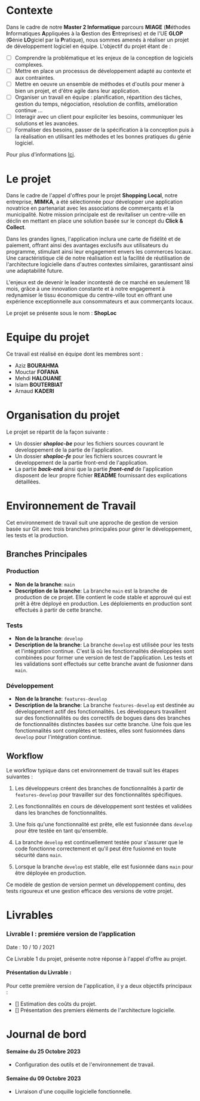 # Contexte 
Dans le cadre de notre **Master 2 Informatique** parcours **MIAGE** (**M**éthodes **I**nformatiques **A**ppliquées à la **G**estion des **E**ntreprises) et de l'UE **GLOP** (**G**énie **LO**giciel par la **P**ratique), nous sommes amenés à réaliser un projet de développement logiciel en équipe. L'objectif du projet étant de : 

- [ ] Comprendre la problématique et les enjeux de la conception de logiciels complexes.
- [ ] Mettre en place un processus de développement adapté au contexte et aux contraintes.
- [ ] Mettre en oeuvre un ensemble de méthodes et d'outils pour mener à bien un projet, et d'être agile dans leur application.
- [ ] Organiser un travail en équipe : planification, répartition des tâches, gestion du temps, négociation, résolution de conflits, amélioration continue ...
- [ ] Interagir avec un client pour expliciter les besoins, communiquer les solutions et les avancées.
- [ ] Formaliser des besoins, passer de la spécification à la conception puis à la réalisation en utilisant les méthodes et les bonnes pratiques du génie logiciel.

Pour plus d'informations [Ici](https://www.fil.univ-lille.fr/portail/index.php?dipl=MMiage&sem=M2MIAGE&ue=GLOP&label=Programme).

# Le projet

Dans le cadre de l'appel d'offres pour le projet **Shopping Local**, notre entreprise, **MIMKA**, a été sélectionnée pour développer une application novatrice en partenariat avec les associations de commerçants et la municipalité. Notre mission principale est de revitaliser un centre-ville en déclin en mettant en place une solution basée sur le concept du **Click & Collect**.

Dans les grandes lignes, l'application inclura une carte de fidélité et de paiement, offrant ainsi des avantages exclusifs aux utilisateurs du programme, stimulant ainsi leur engagement envers les commerces locaux. Une caractéristique clé de notre réalisation est la facilité de réutilisation de l'architecture logicielle dans d'autres contextes similaires, garantissant ainsi une adaptabilité future.

L'enjeux est de devenir le leader incontesté de ce marché en seulement 18 mois, grâce à une innovation constante et à notre engagement à redynamiser le tissu économique du centre-ville tout en offrant une expérience exceptionnelle aux consommateurs et aux commerçants locaux.

Le projet se présente sous le nom : **ShopLoc**

# Equipe du projet

Ce travail est réalisé en équipe dont les membres sont :

- Aziz **BOURAHMA**
- Mouctar **FOFANA**
- Mehdi **HALOUANE**
- Islam **BOUTERBIAT**
- Arnaud **KADERI**

# Organisation du projet

Le projet se répartit de la façon suivante :
- Un dossier *<strong>shoploc-be</strong>* pour les fichiers sources couvrant le developpement de la partie de l'application.
- Un dossier *<strong>shoploc-fe</strong>* pour les fichiers sources couvrant le developpement de la partie front-end de l'application.
- La partie *<strong>back-end</strong>* ainsi que la partie *<strong>front-end</strong>* de l'application disposent de leur propre fichier **README** fournissant des explications détaillées.

# Environnement de Travail

Cet environnement de travail suit une approche de gestion de version basée sur Git avec trois branches principales pour gérer le développement, les tests et la production.

## Branches Principales

### Production

- **Non de la branche**: `main`
- **Description de la branche**: La branche `main` est la branche de production de ce projet. Elle contient le code stable et approuvé qui est prêt à être déployé en production. Les déploiements en production sont effectués à partir de cette branche.

### Tests

- **Non de la branche**: `develop`
- **Description de la branche**: La branche `develop` est utilisée pour les tests et l'intégration continue. C'est là où les fonctionnalités développées sont combinées pour former une version de test de l'application. Les tests et les validations sont effectués sur cette branche avant de fusionner dans `main`.

### Développement

- **Non de la branche**: `features-develop`
- **Description de la branche**: La branche `features-develop` est destinée au développement actif des fonctionnalités. Les développeurs travaillent sur des fonctionnalités ou des correctifs de bogues dans des branches de fonctionnalités distinctes basées sur cette branche. Une fois que les fonctionnalités sont complètes et testées, elles sont fusionnées dans `develop` pour l'intégration continue.

## Workflow

Le workflow typique dans cet environnement de travail suit les étapes suivantes :

1. Les développeurs créent des branches de fonctionnalités à partir de `features-develop` pour travailler sur des fonctionnalités spécifiques.

2. Les fonctionnalités en cours de développement sont testées et validées dans les branches de fonctionnalités.

3. Une fois qu'une fonctionnalité est prête, elle est fusionnée dans `develop` pour être testée en tant qu'ensemble.

4. La branche `develop` est continuellement testée pour s'assurer que le code fonctionne correctement et qu'il peut être fusionné en toute sécurité dans `main`.

5. Lorsque la branche `develop` est stable, elle est fusionnée dans `main` pour être déployée en production.

Ce modèle de gestion de version permet un développement continu, des tests rigoureux et une gestion efficace des versions de votre projet.


# Livrables

### Livrable I : premiére version de l’application

Date : 10 / 10 / 2021

Ce Livrable 1 du projet, présente notre réponse à l'appel d'offre au projet.

#### Présentation du Livrable :

Pour cette première version de l'application, il y a deux objectifs principaux :
- [] Estimation des coûts du projet.
- [] Présentation des premiers éléments de l'architecture logicielle.

# Journal de bord

#### Semaine du 25 Octobre 2023
- Configuration des outils et de l'environnement de travail.

#### Semaine du 09 Octobre 2023
- Livraison d'une coquille logicielle fonctionnelle.



